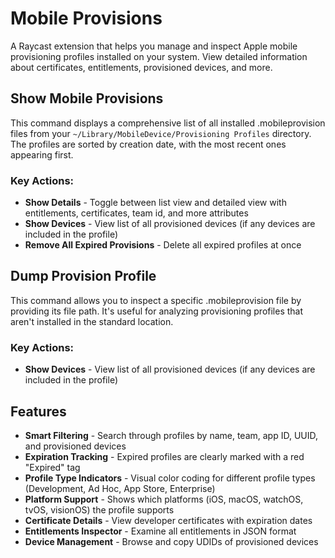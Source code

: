 # Mobile Provisions

A Raycast extension that helps you manage and inspect Apple mobile provisioning profiles installed on your system. View detailed information about certificates, entitlements, provisioned devices, and more.

## Show Mobile Provisions

This command displays a comprehensive list of all installed .mobileprovision files from your `~/Library/MobileDevice/Provisioning Profiles` directory. The profiles are sorted by creation date, with the most recent ones appearing first.

### Key Actions:
- **Show Details** - Toggle between list view and detailed view with entitlements, certificates, team id, and more attributes
- **Show Devices** - View list of all provisioned devices (if any devices are included in the profile)
- **Remove All Expired Provisions** - Delete all expired profiles at once

## Dump Provision Profile

This command allows you to inspect a specific .mobileprovision file by providing its file path. It's useful for analyzing provisioning profiles that aren't installed in the standard location.

### Key Actions:
- **Show Devices** - View list of all provisioned devices (if any devices are included in the profile)

## Features

- **Smart Filtering** - Search through profiles by name, team, app ID, UUID, and provisioned devices
- **Expiration Tracking** - Expired profiles are clearly marked with a red "Expired" tag
- **Profile Type Indicators** - Visual color coding for different profile types (Development, Ad Hoc, App Store, Enterprise)
- **Platform Support** - Shows which platforms (iOS, macOS, watchOS, tvOS, visionOS) the profile supports
- **Certificate Details** - View developer certificates with expiration dates
- **Entitlements Inspector** - Examine all entitlements in JSON format
- **Device Management** - Browse and copy UDIDs of provisioned devices
